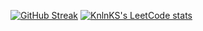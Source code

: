 [![GitHub Streak](https://github-readme-streak-stats.herokuapp.com?user=FxFurEN&theme=omni&hide_border=true&mode=weekly&card_width=400)](https://git.io/streak-stats)       [![KnlnKS's LeetCode stats](https://leetcode-stats-six.vercel.app/api?username=FxFurEN1&theme=dark)](https://github.com/KnlnKS/leetcode-stats)


<!--
**FxFurEN/FxFurEN** is a ✨ _special_ ✨ repository because its `README.md` (this file) appears on your GitHub profile.

Here are some ideas to get you started:

- 🔭 I’m currently working on ...
- 🌱 I’m currently learning ...
- 👯 I’m looking to collaborate on ...
- 🤔 I’m looking for help with ...
- 💬 Ask me about ...
- 📫 How to reach me: ...
- 😄 Pronouns: ...
- ⚡ Fun fact: ...
-->
